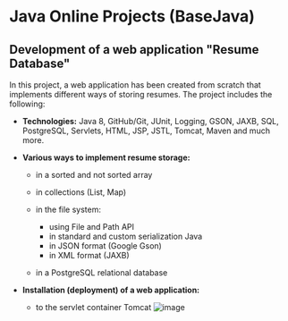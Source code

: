 # Java Online Projects (BaseJava)

## Development of a web application "Resume Database"

In this project, a web application has been created from scratch that implements different ways of storing resumes. The project includes the
following:

- **Technologies:** Java 8, GitHub/Git, JUnit, Logging, GSON, JAXB, SQL, PostgreSQL, Servlets, HTML, JSP, JSTL, Tomcat,
  Maven and much more.


- **Various ways to implement resume storage:**
    - in a sorted and not sorted array
    - in collections (List, Map)
  
    - in the file system:
        - using File and Path API
        - in standard and custom serialization Java
        - in JSON format (Google Gson)
        - in XML format (JAXB)
    - in a PostgreSQL relational database
  

- **Installation (deployment) of a web application:**
    - to the servlet container Tomcat
![image](https://github.com/VyacheslavRudoy/basejava/assets/97558285/6c8e8231-916a-47cc-a839-91e45a6b8d07)
